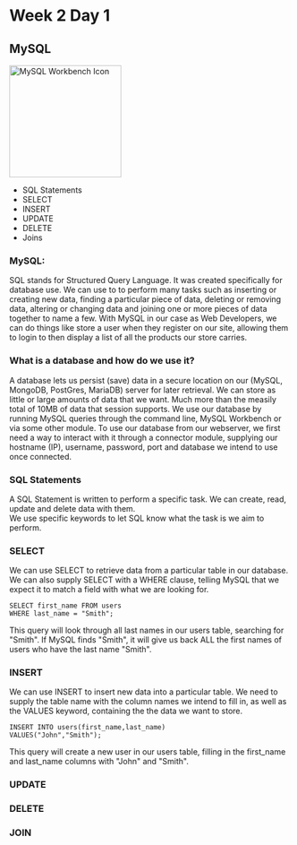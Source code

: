 # Week 2 Day 1

## MySQL

<img src="https://cdn.iconverticons.com/files/png/7fbe544b039fd4f3_256x256.png" alt="MySQL Workbench Icon" width="200px">

* SQL Statements
* SELECT
* INSERT
* UPDATE
* DELETE
* Joins

### MySQL:
SQL stands for Structured Query Language. It was created specifically for database use. We can use to to perform many tasks such as inserting or creating new data, finding a particular piece of data, deleting or removing data, altering or changing data and joining one or more pieces of data together to name a few. With MySQL in our case as Web Developers, we can do things like store a user when they register on our site, allowing them to login to then display a list of all the products our store carries.

### What is a database and how do we use it?
A database lets us persist (save) data in a secure location on our (MySQL, MongoDB, PostGres, MariaDB) server for later retrieval. We can store as little or large amounts of data that we want. Much more than the measily total of 10MB of data that session supports. We use our database by running MySQL queries through the command line, MySQL Workbench or via some other module. To use our database from our webserver, we first need a way to interact with it through a connector module, supplying our hostname (IP), username, password, port and database we intend to use once connected. 

### SQL Statements
A SQL Statement is written to perform a specific task.
We can create, read, update and delete data with them.  
We use specific keywords to let SQL know what the task is we aim to perform.

### SELECT

We can use SELECT to retrieve data from a particular table in our database. We can also supply SELECT with a WHERE clause, telling MySQL that we expect it to match a field with what we are looking for.


```mysql
SELECT first_name FROM users 
WHERE last_name = "Smith"; 
```

This query will look through all last names in our users table, searching for "Smith". If MySQL finds "Smith", it will give us back ALL the first names of users who have the last name "Smith".

### INSERT

We can use INSERT to insert new data into a particular table. We need to supply the table name with the column names we intend to fill in, as well as the VALUES keyword, containing the the data we want to store.

```mysql
INSERT INTO users(first_name,last_name)
VALUES("John","Smith"); 
```

This query will create a new user in our users table, filling in the first_name and last_name columns with "John" and "Smith". 

### UPDATE

### DELETE

### JOIN

